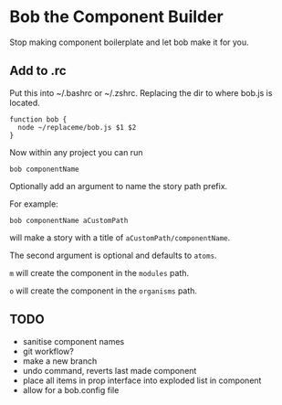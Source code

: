 # Bob the Component Builder

Stop making component boilerplate and let bob make it for you.

## Add to .rc

Put this into ~/.bashrc or ~/.zshrc. Replacing the dir to where bob.js is located.

```
function bob {
  node ~/replaceme/bob.js $1 $2
}
```

Now within any project you can run

```
bob componentName
```

Optionally add an argument to name the story path prefix.

For example:

```
bob componentName aCustomPath
```

will make a story with a title of `aCustomPath/componentName`.

The second argument is optional and defaults to `atoms`.

`m` will create the component in the `modules` path.

`o` will create the component in the `organisms` path.

## TODO

- sanitise component names
- git workflow?
- make a new branch
- undo command, reverts last made component
- place all items in prop interface into exploded list in component
- allow for a bob.config file
